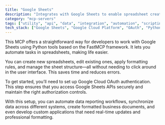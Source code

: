 ```yaml
---
title: "Google Sheets"
description: "Integrates with Google Sheets to enable spreadsheet creation, editing, and formatting capabilities through specialized Python tools."
category: "mcp-servers"
tags: ["utility", "api", "data", "integration", "automation", "scripting", "Google Sheets API"]
tech_stack: ["Google Sheets", "Google Cloud Platform", "OAuth", "Python", "FastMCP", "Google Sheets API"]
---
```


This MCP offers a straightforward way for developers to work with Google Sheets using Python tools based on the FastMCP framework. It lets you automate tasks in spreadsheets, making life easier.

You can create new spreadsheets, edit existing ones, apply formatting rules, and manage the sheet structure—all without needing to click around in the user interface. This saves time and reduces errors.

To get started, you’ll need to set up Google Cloud OAuth authentication. This step ensures that you access Google Sheets APIs securely and maintain the right authorization controls.

With this setup, you can automate data reporting workflows, synchronize data across different systems, create formatted business documents, and even develop custom applications that need real-time updates and professional formatting.